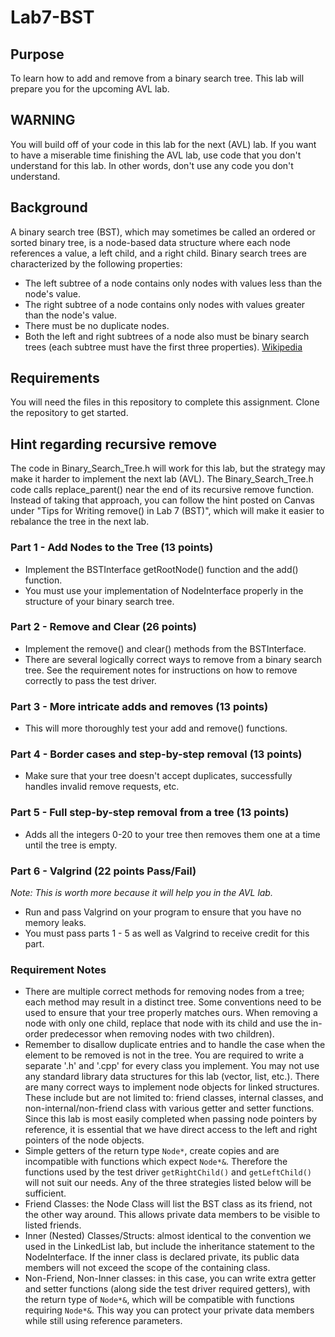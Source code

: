 # Lab7-BST

## Purpose
To learn how to add and remove from a binary search tree. This lab will prepare you for the upcoming AVL lab.

## WARNING
You will build off of your code in this lab for the next (AVL) lab.  If you want to have a miserable time finishing the AVL lab, use code that you don't understand for this lab.  In other words, don't use any code you don't understand.

## Background
A binary search tree (BST), which may sometimes be called an ordered or sorted binary tree, is a node-based data structure where each node references a value, a left child, and a right child. Binary search trees are characterized by the following properties:

* The left subtree of a node contains only nodes with values less than the node's value.
* The right subtree of a node contains only nodes with values greater than the node's value.
* There must be no duplicate nodes.
* Both the left and right subtrees of a node also must be binary search trees (each subtree must have the first three properties). [Wikipedia](https://en.wikipedia.org/wiki/Binary_search_tree)

## Requirements
You will need the files in this repository to complete this assignment.  Clone the repository to get started.

## Hint regarding recursive remove
The code in Binary_Search_Tree.h will work for this lab, but the strategy may make it harder to implement the next lab (AVL).  The Binary_Search_Tree.h code calls replace_parent() near the end of its recursive remove function. Instead of taking that approach, you can follow the hint posted on Canvas under "Tips for Writing remove() in Lab 7 (BST)", which will make it easier to rebalance the tree in the next lab.

### Part 1 - Add Nodes to the Tree (13 points)
* Implement the BSTInterface getRootNode() function and the add() function.
* You must use your implementation of NodeInterface properly in the structure of your binary search tree.

### Part 2 - Remove and Clear (26 points)
* Implement the remove() and clear() methods from the BSTInterface.
* There are several logically correct ways to remove from a binary search tree. See the requirement notes for instructions on how to remove correctly to pass the test driver.

### Part 3 - More intricate adds and removes (13 points)
* This will more thoroughly test your add and remove() functions.

### Part 4 - Border cases and step-by-step removal (13 points)
* Make sure that your tree doesn't accept duplicates, successfully handles invalid remove requests, etc.

### Part 5 - Full step-by-step removal from a tree (13 points)
* Adds all the integers 0-20 to your tree then removes them one at a time until the tree is empty.

### Part 6 - Valgrind  (22 points Pass/Fail)
*Note: This is worth more because it will help you in the AVL lab.*
* Run and pass Valgrind on your program to ensure that you have no memory leaks.
* You must pass parts 1 - 5 as well as Valgrind to receive credit for this part.

### Requirement Notes
* There are multiple correct methods for removing nodes from a tree; each method may result in a distinct tree. Some conventions need to be used to ensure that your tree properly matches ours. When removing a node with only one child, replace that node with its child and use the in-order predecessor when removing nodes with two children).
* Remember to disallow duplicate entries and to handle the case when the element to be removed is not in the tree.
You are required to write a separate '.h' and '.cpp' for every class you implement.
You may not use any standard library data structures for this lab (vector, list, etc.).
There are many correct ways to implement node objects for linked structures. These include but are not limited to: friend classes, internal classes, and non-internal/non-friend class with various getter and setter functions.  Since this lab is most easily completed when passing node pointers by reference, it is essential that we have direct access to the left and right pointers of the node objects.
* Simple getters of the return type `Node*`, create copies and are incompatible with functions which expect `Node*&`. Therefore the functions used by the test driver `getRightChild()` and `getLeftChild()` will not suit our needs. Any of the three strategies listed below will be sufficient.
* Friend Classes: the Node Class will list the BST class as its friend, not the other way around. This allows private data members to be visible to listed friends.
* Inner (Nested) Classes/Structs: almost identical to the convention we used in the LinkedList lab, but include the inheritance statement to the NodeInterface.  If the inner class is declared private, its public data members will not exceed the scope of the containing class. 
* Non-Friend, Non-Inner classes: in this case, you can write extra getter and setter functions (along side the test driver required getters), with the return type of `Node*&`, which will be compatible with functions requiring `Node*&`. This way you can protect your private data members while still using reference parameters.
